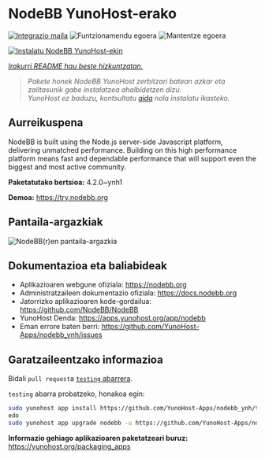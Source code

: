 <!--
Ohart ongi: README hau automatikoki sortu da <https://github.com/YunoHost/apps/tree/master/tools/readme_generator>ri esker
EZ editatu eskuz.
-->

# NodeBB YunoHost-erako

[![Integrazio maila](https://apps.yunohost.org/badge/integration/nodebb)](https://ci-apps.yunohost.org/ci/apps/nodebb/)
![Funtzionamendu egoera](https://apps.yunohost.org/badge/state/nodebb)
![Mantentze egoera](https://apps.yunohost.org/badge/maintained/nodebb)

[![Instalatu NodeBB YunoHost-ekin](https://install-app.yunohost.org/install-with-yunohost.svg)](https://install-app.yunohost.org/?app=nodebb)

*[Irakurri README hau beste hizkuntzatan.](./ALL_README.md)*

> *Pakete honek NodeBB YunoHost zerbitzari batean azkar eta zailtasunik gabe instalatzea ahalbidetzen dizu.*  
> *YunoHost ez baduzu, kontsultatu [gida](https://yunohost.org/install) nola instalatu ikasteko.*

## Aurreikuspena

NodeBB is built using the Node.js server-side Javascript platform, delivering unmatched performance.
Building on this high performance platform means fast and dependable performance that will support even the biggest and most active community.


**Paketatutako bertsioa:** 4.2.0~ynh1

**Demoa:** <https://try.nodebb.org>

## Pantaila-argazkiak

![NodeBB(r)en pantaila-argazkia](./doc/screenshots/screenshot.png)

## Dokumentazioa eta baliabideak

- Aplikazioaren webgune ofiziala: <https://nodebb.org>
- Administratzaileen dokumentazio ofiziala: <https://docs.nodebb.org>
- Jatorrizko aplikazioaren kode-gordailua: <https://github.com/NodeBB/NodeBB>
- YunoHost Denda: <https://apps.yunohost.org/app/nodebb>
- Eman errore baten berri: <https://github.com/YunoHost-Apps/nodebb_ynh/issues>

## Garatzaileentzako informazioa

Bidali `pull request`a [`testing` abarrera](https://github.com/YunoHost-Apps/nodebb_ynh/tree/testing).

`testing` abarra probatzeko, honakoa egin:

```bash
sudo yunohost app install https://github.com/YunoHost-Apps/nodebb_ynh/tree/testing --debug
edo
sudo yunohost app upgrade nodebb -u https://github.com/YunoHost-Apps/nodebb_ynh/tree/testing --debug
```

**Informazio gehiago aplikazioaren paketatzeari buruz:** <https://yunohost.org/packaging_apps>
